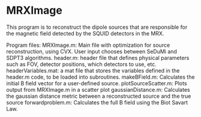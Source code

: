 # MRXImage
This program is to reconstruct the dipole sources that are responsible for the magnetic field detected by the SQUID detectors in the MRX.  

Program files:
    MRXImage.m: Main file with optimization for source reconstruction, using CVX.  User input chooses between SeDuMi and SDPT3 algorithms.
    header.m: header file that defines physical parameters such as FOV, detector positions, which detectors to use, etc.
    headerVariables.mat: a mat file that stores the variables defined in the header.m code, to be loaded into subroutines.
    makeBField.m: Calculates the initial B field vector for a user-defined source.
    plotSourceScatter.m: Plots output from MRXImage.m in a scatter plot
    gaussianDistance.m: Calculates the gaussian distance metric between a reconstructed source and the true source
    forwardproblem.m: Calculates the full B field using the Biot Savart Law.
